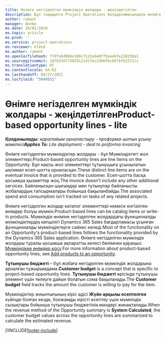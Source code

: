 ```yaml
---
title: Өнімге негізделген мүмкіндік жолдары - жеңілдетілген
description: Бұл тақырыпта Project Operations бағдарламасындағы өнімге негізделген мүмкіндік жолдарының элементтері туралы ақпарат берілген.
author: rumant
manager: Annbe
ms.date: 10/01/2020
ms.topic: article
ms.prod: ''
ms.service: project-operations
ms.reviewer: kfend
ms.author: rumant
ms.openlocfilehash: f7dfabd068e180c7122ede0f79aaebfe220250a1
ms.sourcegitcommit: 3d78338773929121d17ec3386f6cb67bfb2272cc
ms.translationtype: HT
ms.contentlocale: kk-KZ
ms.lasthandoff: 04/27/2021
ms.locfileid: "5949551"
---
```

# <a name="product-based-opportunity-lines---lite"></a><span data-ttu-id="db53a-103">Өнімге негізделген мүмкіндік жолдары - жеңілдетілген</span><span class="sxs-lookup"><span data-stu-id="db53a-103">Product-based opportunity lines - lite</span></span>

<span data-ttu-id="db53a-104">_**Қолданылады:** қарапайым орналастыру - проформа-шотын ұсыну мәмілесі_</span><span class="sxs-lookup"><span data-stu-id="db53a-104">_**Applies To:** Lite deployment - deal to proforma invoicing_</span></span>

<span data-ttu-id="db53a-105">Өнімге негізделген мүмкіндіктер жолдары - бұл Мүмкіндіктегі жол элементтері.</span><span class="sxs-lookup"><span data-stu-id="db53a-105">Product-based opportunity lines are line items on the Opportunity.</span></span> <span data-ttu-id="db53a-106">Бұл нақты жол элементтері тұтынушыға ұсынылатын ықтимал есеп-шотта орналасқан.</span><span class="sxs-lookup"><span data-stu-id="db53a-106">These distinct line items are on the eventual invoice that is provided to the customer.</span></span> <span data-ttu-id="db53a-107">Есеп-шотта басқа қосымша қызметтер жоқ.</span><span class="sxs-lookup"><span data-stu-id="db53a-107">The invoice doesn't include any other additional services.</span></span> <span data-ttu-id="db53a-108">Байланысқан шығындар мен тұтынулар байланысты жобалардың тапсырмалары бойынша бақыланбайды.</span><span class="sxs-lookup"><span data-stu-id="db53a-108">The associated spend and consumption isn't tracked on tasks of any related projects.</span></span>

<span data-ttu-id="db53a-109">Өнімге негізделген жолдар каталог элементтері немесе енгізілген өнімдер болуы мүмкін.</span><span class="sxs-lookup"><span data-stu-id="db53a-109">Product-based lines can be catalog items or write-in products.</span></span> <span data-ttu-id="db53a-110">Мүмкіндік өніміне негізделген жолдардағы функционалды мүмкіндіктердің көпшілігі Dynamics 365 Sales бағдарламасы ұсынған функционалды мүмкіндіктерге сәйкес келеді.</span><span class="sxs-lookup"><span data-stu-id="db53a-110">Most of the functionality on an Opportunity's product-based lines follows the functionality provided by the Dynamics 365 Sales application.</span></span> <span data-ttu-id="db53a-111">Өнімге негізделген мүмкіндік жолдары туралы қосымша ақпаратты келесі бөлімнен қараңыз: [Мүмкіндікке өнімдер қосу](/dynamics365/sales-enterprise/add-products-opportunity).</span><span class="sxs-lookup"><span data-stu-id="db53a-111">For more information about product-based opportunity lines, see [Add products to an opportunity](/dynamics365/sales-enterprise/add-products-opportunity).</span></span>

<span data-ttu-id="db53a-112">**Тұтынушы бюджеті** – бұл жобаға негізделген мүмкіндік жолдарына арналған тұжырымдама.</span><span class="sxs-lookup"><span data-stu-id="db53a-112">**Customer budget** is a concept that is specific to project-based opportunity lines.</span></span> <span data-ttu-id="db53a-113">**Тұтынушы бюджеті** өрісінде тұтынушы элемент үшін төлеуге дайын болатын сома бақыланады.</span><span class="sxs-lookup"><span data-stu-id="db53a-113">The **Customer budget** field tracks the amount the customer is willing to pay for the item.</span></span>

<span data-ttu-id="db53a-114">Мүмкіндіктер жиынтығының кіріс әдісі **Жүйе арқылы есептелген** күйінде болған кезде, болжамды кірісті есептеу үшін мүмкіндік сызықтары бойынша тұтынушы бюджетінің мәндері жинақталады.</span><span class="sxs-lookup"><span data-stu-id="db53a-114">When the revenue method of the Opportunity summary is **System Calculated**, the customer budget values across the opportunity lines are summarized to calculate the estimated revenue.</span></span> 



[!INCLUDE[footer-include](../../includes/footer-banner.md)]